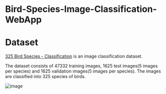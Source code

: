 # Bird-Species-Image-Classification-WebApp

# Dataset #
[325 Bird Species - Classification](https://www.kaggle.com/gpiosenka/100-bird-species) is an image classification dataset.  

The dataset consists of 47332 training images, 1625 test images(5 images per species) and 1625 validation images(5 images per species). 
The images are classified into 325 species of birds. 

![image](https://user-images.githubusercontent.com/75988493/149660211-50e3a9ca-e39c-49cb-9ab5-87400b031403.png)
